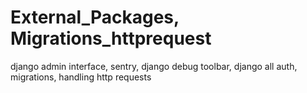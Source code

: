 # External_Packages, Migrations_httprequest
django admin interface, sentry, django debug toolbar, django all auth,    migrations, handling http requests
